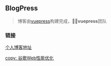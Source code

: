 ## BlogPress

> 博客由[vuepress](https://vuepress.vuejs.org/zh/guide/)构建完成，🙏🙏**vuepress**团队

### 链接

[个人博客地址](https://didiheng.com/)

[copy: 谷歌Web性能优化](https://developers.didiheng.com/)
